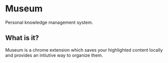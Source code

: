 # Museum

Personal knowledge management system.

## What is it?

Museum is a chrome extension which saves your highlighted content locally and provides an intiutive way to organize them.
